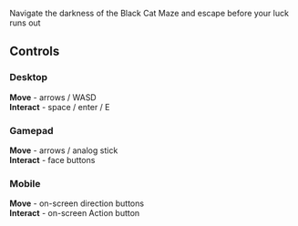 Navigate the darkness of the Black Cat Maze and escape before your luck runs out
## Controls
### Desktop
**Move** - arrows / WASD  
**Interact** - space / enter / E

### Gamepad
**Move** - arrows / analog stick   
**Interact** - face buttons

### Mobile
**Move** - on-screen direction buttons  
**Interact** - on-screen Action button